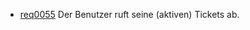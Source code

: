* [req0055](https://github.com/PolitAktiv/politaktiv-requirements/tree/master/de/requirements/req0055.md) Der Benutzer ruft seine (aktiven) Tickets ab.
